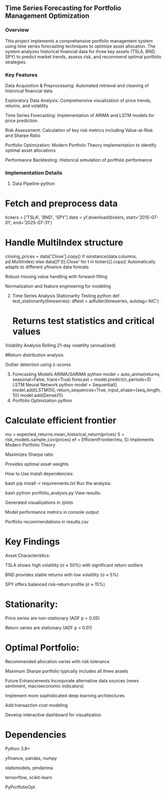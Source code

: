 ## Time Series Forecasting for Portfolio Management Optimization
### Overview
This project implements a comprehensive portfolio management system using time series forecasting techniques to optimize asset allocation. The system analyzes historical financial data for three key assets (TSLA, BND, SPY) to predict market trends, assess risk, and recommend optimal portfolio strategies.

### Key Features
Data Acquisition & Preprocessing: Automated retrieval and cleaning of historical financial data

Exploratory Data Analysis: Comprehensive visualization of price trends, returns, and volatility

Time Series Forecasting: Implementation of ARIMA and LSTM models for price prediction

Risk Assessment: Calculation of key risk metrics including Value-at-Risk and Sharpe Ratio

Portfolio Optimization: Modern Portfolio Theory implementation to identify optimal asset allocations

Performance Backtesting: Historical simulation of portfolio performance

### Implementation Details
1. Data Pipeline
python
# Fetch and preprocess data
tickers = ['TSLA', 'BND', 'SPY']
data = yf.download(tickers, start='2015-07-01', end='2025-07-31')

# Handle MultiIndex structure
closing_prices = data['Close'].copy() if isinstance(data.columns, pd.MultiIndex) else data[[f'{t}.Close' for t in tickers]].copy()
Automatically adapts to different yfinance data formats

Robust missing value handling with forward-filling

Normalization and feature engineering for modeling

2. Time Series Analysis
Stationarity Testing
python
def test_stationarity(timeseries):
    dftest = adfuller(timeseries, autolag='AIC')
    # Returns test statistics and critical values
Volatility Analysis
Rolling 21-day volatility (annualized)

#Return distribution analysis

Outlier detection using z-scores

3. Forecasting Models
ARIMA/SARIMA
python
model = auto_arima(returns, seasonal=False, trace=True)
forecast = model.predict(n_periods=5)
LSTM Neural Network
python
model = Sequential()
model.add(LSTM(50, return_sequences=True, input_shape=(seq_length, 1)))
model.add(Dense(1))
4. Portfolio Optimization
python
# Calculate efficient frontier
mu = expected_returns.mean_historical_return(prices)
S = risk_models.sample_cov(prices)
ef = EfficientFrontier(mu, S)
Implements Modern Portfolio Theory

Maximizes Sharpe ratio

Provides optimal asset weights

How to Use
Install dependencies:

bash
pip install -r requirements.txt
Run the analysis:

bash
python portfolio_analysis.py
View results:

Generated visualizations in /plots

Model performance metrics in console output

Portfolio recommendations in results.csv

# Key Findings
Asset Characteristics:

TSLA shows high volatility (σ ≈ 50%) with significant return outliers

BND provides stable returns with low volatility (σ ≈ 5%)

SPY offers balanced risk-return profile (σ ≈ 15%)

# Stationarity:

Price series are non-stationary (ADF p > 0.05)

Return series are stationary (ADF p < 0.01)

# Optimal Portfolio:

Recommended allocation varies with risk tolerance

Maximum Sharpe portfolio typically includes all three assets

Future Enhancements
Incorporate alternative data sources (news sentiment, macroeconomic indicators)

Implement more sophisticated deep learning architectures

Add transaction cost modeling

Develop interactive dashboard for visualization

# Dependencies
Python 3.8+

yfinance, pandas, numpy

statsmodels, pmdarima

tensorflow, scikit-learn

PyPortfolioOpt
